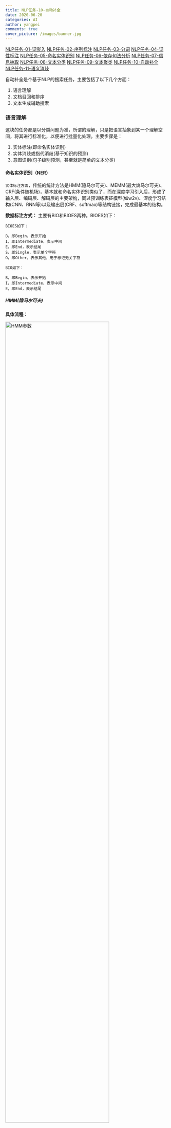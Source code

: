 ```yaml
---
title: NLP任务-10-自动补全
date: 2020-06-20
categories: AI
author: yangpei
comments: true
cover_picture: /images/banner.jpg
---
```


[NLP任务-01-词嵌入](https://iloveyou11.github.io/2020/06/11/NLP%E4%BB%BB%E5%8A%A1-01-%E8%AF%8D%E5%B5%8C%E5%85%A5/)
[NLP任务-02-序列标注](https://iloveyou11.github.io/2020/06/12/NLP%E4%BB%BB%E5%8A%A1-02-%E5%BA%8F%E5%88%97%E6%A0%87%E6%B3%A8/)
[NLP任务-03-分词](https://iloveyou11.github.io/2020/06/13/NLP%E4%BB%BB%E5%8A%A1-03-%E5%88%86%E8%AF%8D/)
[NLP任务-04-词性标注](https://iloveyou11.github.io/2020/06/14/NLP%E4%BB%BB%E5%8A%A1-04-%E8%AF%8D%E6%80%A7%E6%A0%87%E6%B3%A8/)
[NLP任务-05-命名实体识别](https://iloveyou11.github.io/2020/06/15/NLP%E4%BB%BB%E5%8A%A1-05-%E5%91%BD%E5%90%8D%E5%AE%9E%E4%BD%93%E8%AF%86%E5%88%ABNER/)
[NLP任务-06-依存句法分析](https://iloveyou11.github.io/2020/06/16/NLP%E4%BB%BB%E5%8A%A1-06-%E4%BE%9D%E5%AD%98%E5%8F%A5%E6%B3%95%E5%88%86%E6%9E%90/)
[NLP任务-07-信息抽取](https://iloveyou11.github.io/2020/06/17/NLP%E4%BB%BB%E5%8A%A1-07-%E4%BF%A1%E6%81%AF%E6%8A%BD%E5%8F%96/)
[NLP任务-08-文本分类](https://iloveyou11.github.io/2020/06/18/NLP%E4%BB%BB%E5%8A%A1-08-%E6%96%87%E6%9C%AC%E5%88%86%E7%B1%BB/)
[NLP任务-09-文本聚类](https://iloveyou11.github.io/2020/06/19/NLP%E4%BB%BB%E5%8A%A1-09-%E6%96%87%E6%9C%AC%E8%81%9A%E7%B1%BB/)
[NLP任务-10-自动补全](https://iloveyou11.github.io/2020/06/20/NLP%E4%BB%BB%E5%8A%A1-10-%E8%87%AA%E5%8A%A8%E8%A1%A5%E5%85%A8/)
[NLP任务-11-语义消歧](https://iloveyou11.github.io/2020/06/21/NLP%E4%BB%BB%E5%8A%A1-11-%E8%AF%AD%E4%B9%89%E6%B6%88%E6%AD%A7/)



自动补全是个基于NLP的搜索任务，主要包括了以下几个方面：
1.	语言理解
2.	文档召回和排序
3.	文本生成辅助搜索

### 语言理解
这块的任务都是以分类问题为准，所谓的理解，只是把语言抽象到某一个理解空间，将其进行标准化，以便进行批量化处理。主要步骤是：
1. 实体标注(即命名实体识别)
2. 实体消歧或指代消歧(基于知识的预测)
3. 意图识别(句子级别预测，甚至就是简单的文本分类)

#### 命名实体识别（NER）
`实体标注方面`，传统的统计方法是HMM(隐马尔可夫)、MEMM(最大熵马尔可夫)、CRF(条件随机场)，基本就和命名实体识别类似了，而在深度学习引入后，形成了输入层、编码层、解码层的主要架构，同过预训练表征模型(如w2v)、深度学习结构(CNN、RNN等)以及输出层(CRF、softmax)等结构链接，完成最基本的结构。

**数据标注方式：**
主要有BIO和BIOES两种。BIOES如下：
```
BIOES如下：

B，即Begin，表示开始
I，即Intermediate，表示中间
E，即End，表示结尾
S，即Single，表示单个字符
O，即Other，表示其他，用于标记无关字符

BIO如下：

B，即Begin，表示开始
I，即Intermediate，表示中间
E，即End，表示结尾
```

##### HMM(隐马尔可夫)
**具体流程：**

<img src="https://i.loli.net/2020/07/23/MPQpLulqTESiIna.png" alt="HMM参数" width="80%" />

当获得了分好词的语料之后，三个概率`θ=(A,B,Π)`可以通过如下方式获得：
(1) 初始状态概率`Π`-`P(z1)`
统计每个句子开头，序列标记分别为B，S的个数，最后除以总句子的个数，即得到了初始概率矩阵。
(2) 状态转移概率`A`-`(zi|zi-1)`
根据语料，统计不同序列状态之间转化的个数，例如`count(yi=”E”|yi-1=”M”)`为语料中i-1时刻标为“M”时，i时刻标记为“E”出现的次数。得到一个`4*4`的矩阵，再将矩阵的每个元素除以语料中该标记字的个数，得到状态转移概率矩阵。
(3) 输出观测概率`B`-`P(xi|zi)`
根据语料，统计由某个隐藏状态输出为某个观测状态的个数，例如`count(xi=”深”|yi=”B”)`为i时刻标记为“B”时，i时刻观测到字为“深”的次数。得到一个`4*N`的矩阵，再将矩阵的每个元素除以语料中该标记的个数，得到输出观测概率矩阵。

训练结束后，即可获得三个概率矩阵`θ=(A,B,Π)`，接下来需要使用维特比算法获得一个句子的最大概率分词标记序列。

<img src="https://i.loli.net/2020/07/27/qPQNLlFvnzTyUHr.png" alt="NER-HMM" width="80%" />

```
第一个词为“我”，通过初始概率矩阵和输出观测概率矩阵分别计算delta1("B")=P(y1=”S”)P(x1=”我”|y1=”S”)，delta1("M")=P(y1=”B”)P(x1=”我”|y1=”B”)，delta1("E")=P(y1=”M”)P(x1=”我”|y1=”M”)，delta1("S")=P(y1=”E”)P(x1=”我”|y1=”E”)，并设kethe1("B")=kethe1("M")=kethe1("E")=kethe1("S")=0；
同理利用公式分别计算：
delta2("B")，delta2("M")，delta2("E")，delta2("S")。图中列出了delta2("S")的计算过程，就是计算：
P(y2=”S”|y1=”B”)P(x2=”爱”|y2=”S”)
P(y2=”S”|y1=”M”)P(x2=”爱”|y2=”S”)
P(y2=”S”|y1=”E”)P(x2=”爱”|y2=”S”)
P(y2=”S”|y1=”S”)P(x2=”爱”|y2=”S”)
其中P(y2=”S”|y1=”S”)P(x2=”爱”|y2=”S”)的值最大，为0.034，因此delta2("S")，kethe2("S")="S"，同理，可以计算出delta2("B")，delta2("M")，delta2("E")及kethe2("B")，kethe2("M")，kethe2("E")。

同理可以获得第三个和第四个序列标记的delta和kethe。
到最后一个序列，delta4("B")，delta4("M")，delta4("E")，delta4("S")中delta4("S")的值最大，因此，最后一个状态为”S”。
最后，回退，
i3 = kethe4("S") ="B"
i2 =kethe3("B") = "S"
i1 = kethe2("S") ="S"
求得序列标记为：“SSBE”。
```

**HMM解决序列标注问题的优势与不足：**
HMM时非常适合用于序列标注问题，但HMM引入了马尔科夫假设，即T时刻的状态仅仅与前一时刻的状态相关。但是，语言往往是前后文相互照应的，所以HMM可能会有它的局限和问题，我们可以思考一下，如何解决这个问题。

##### CRF(条件随机场)
NER任务特征提取的网路结构如下：

<img src="https://i.loli.net/2020/07/27/7sqMkygxn83UYJO.png" alt="NER-CRF" width="80%" />

句子经过双向LSTM进行特征提取之后，会得到一个特征输出。训练时，将这个特征和对应的label输入到条件随机场中，就可以计算损失了。预测时，将自然语言输入到该网络，经CRF就可以识别该句子中的实体了。

`条件随机场(CRF)在现今NLP中序列标记任务中是不可或缺的存在。太多的实现基于此，例如LSTM+CRF，CNN+CRF，BERT+CRF。因此，这是一个必须要深入理解和吃透的模型。！！`

##### LSTM+CRF
采用LSTM作为特征抽取器，再接一个CRF层来作为输出层，结构如下图所示：

<img src="https://i.loli.net/2020/07/27/aBxdrj6Nos7SOWK.png" alt="NER-LSTM+CRF" width="80%" />

##### CNN+CRF
采用LSTM作为特征抽取器，再接一个CRF层来作为输出层，结构如下图所示：

<img src="https://i.loli.net/2020/07/27/fu8t9FBAh6yQCHb.png" alt="NER-CNN+CRF" width="80%" />

虽然CNN并不太擅长长序列的特征提取，但是CNN具有非常高效的并行运算能力，能够加快运算速度。

##### BERT+（LSTM）+CRF
利用预训练好的BERT模型，再用少量的标注数据进行fine tune，能够快速地实现NER任务。

<img src="https://i.loli.net/2020/07/27/MC2DtKFon9jUhPz.png" alt="NER-BERT+CRF" width="80%" />

#### 指代消歧
`实体消歧或指代消歧`主要是解决在用户搜索的语句中出现的问题，例如"苹果"到底是水果还是手机等等，这个是依赖上下文信息和知识库合力完成的，例如一句话"我爱吃苹果"，这个"吃"其实就是一个上下文的信息，另一方面我们要通过这个"吃"推断出这个水果的含义，我们就需要借助知识库。

##### 基于二元分类的方法
共指消解需要考虑的特征主要分为以下几类：`词汇、距离、一致性、语法、语义等`。
1. 词汇特征主要考虑两个 Mention 的字符串的匹配程度，一般而言字符串相同程度越高的 Mention共指概率越大。
2. 距离特征主要考察两个 Mention 的句子距离，这个主要依据是共指事实上也是一种局部性的替代关系， 越是临近的 Mention 之间共指概率越大。 一般而言，两个 Mention 相隔超过三个句子，共指的可能性就会很小了。
3. 一致性特征详细可以分为性别、单复数、语义类别等是否一致。这组特征主要起到筛选的作用。
4. 语法关系用来判断两个 Mention 的语法角色之间的关系，由于对句子深层的语法分析还很难办到，这里主要采用的是一些基于特定模板的方法，例如判断两个 Mention 之间是否被逗号格开或者相邻等来决定是否具有同位关系。
5. 语义特征主要是考察两个 Mention 在语义类别不一致时是否满足上下位或者同义、近义关系。这种判断主要依赖于具体的语言学词典，例如英文上的 WordNet(Fellbaum, 1998)、中文上的 HowNet(董振东,董强, 2001)等。

##### 端到端的神经共指消解
> 参考论文：Lee K, He L, Lewis M, et al. End-to-end Neural Coreference Resolution[J]. 2017:188-197.

<img src="https://i.loli.net/2020/07/27/smUq8pnOEoQVzPk.png" alt="指代消解" width="80%" />

【具体步骤】
1. 计算每个span的向量表示，并以此对各潜在mention(同一实体)打分。具体的做法是：将编码信息切分成一组sentence，对每一个sentence独立地构建深度学习模型，将特征矩阵输入到深度学习模型（如LSTM、CNN）中，得到由sentence构成的篇章文本中每一个词的向量表示。对于每个span，将其中的每个词进行组合得到span的向量表示。然后对span的向量表示进行非线性映射，得到每个潜在mention的分数，并以该分数大小对mention进行修剪，得到一定数量的mention。
2. 对每一对span的向量表示计算先行语得分。通过对两个span的mention score及它们的配对先行语得分求和，得到一对span最终的共指得分。

#### 文本分类
`意图识别方面`，应该是这几块里面最简单的，就是一套深度学习，框架即可完成，fasttext、CNN以及BiRNN-Attention。这里详见[NLP项目专题-01]()

### 文档召回和排序
这个思路和推荐系统类似，我们先把有关的全都拿出来，然后再用更为精细的方法排好序展示给用户，此处就有两个大步，召回和排序。
#### 文档召回
`召回方面`，要求更全，此处又有句法召回和语义召回。句法召回说白了就是匹配，但这里面的学问可是非常多的，字符串匹配、倒排索引(搜索系统中非常关键的基础知识)、多路召回(多领域)，语义召回则是通过词向量近邻等方式扩大召回的内容。

**倒排表（Inverted Index）**：有一个完整的词典库，分别记录每个单词出现在哪些文档中，例如：
```
我们：[Doc1，Doc13]
昨天：[Doc2]
在：[Doc1，Doc4，Doc5]
运动：[Doc1，Doc3，Doc5]
什么：[Doc1，Doc6]
```
这样可以快速找到哪个单词出现在哪个文档中（否则根据单词一个个去搜索文档时间复杂度非常高）

#### 文档排序
`排序方面`，LTR(learningtorank)其实是一个隐含在暗线但实际上已经非常经典的方向，就是为了研究排序的。
##### TextRank
TextRank是一种文本排序算法，是由网页排序算法PageRank发展而来。TextRank算法是利用局部词汇之间关系（共现窗口）对后续关键词进行排序，直接从文本本身抽取。TextRank可以进行文档排序、关键词提取、文本摘要提取等等。
##### 其他
要了解更多关于搜索引擎的排序算法，可参考[《回顾·搜索引擎算法体系简介——排序和意图篇》](https://cloud.tencent.com/developer/news/184638)
如果是视频搜索排序，可以参考[《阿里文娱搜索算法实践与思考》](https://www.infoq.cn/article/RUlwIBXPmUKILgqiyR4I)

<img src="https://i.loli.net/2020/07/27/WUANVdqfYw28HPs.png" alt="排序算法" width="80%" />

### 文本生成辅助搜索
这块主要用于辅助用户进行搜索，主要体现在下面三块功能上：
1. 自动补全。很好理解，大家在很多搜索引擎中都会看到，在百度下输入"自然语言"，他能给你预测出你可能要搜"自然语言处理"。这个使用js就可以直接解决。
2. 搜索重构。举个例子吧，你输入的是吃鸡，实际上文档库的标题是"和平精英"，那要映射过去，其实就是一种同义词重构。这个使用同义词查询就可以解决。
3. 拼写修正。英文有拼写问题，中文有错别字问题，不能保证用户100%输入正确，平时打字都可能手滑，为了更准确理解语义，我们必须在进行语义分析前修正这些错误。这个可以采用朴素贝叶斯方法解决。